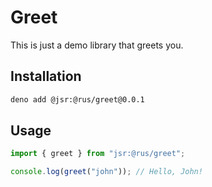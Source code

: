 # Greet

This is just a demo library that greets you.

## Installation

```bash
deno add @jsr:@rus/greet@0.0.1
```

## Usage

```typescript
import { greet } from "jsr:@rus/greet";

console.log(greet("john")); // Hello, John!
```
